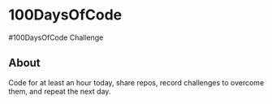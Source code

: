 # 100DaysOfCode
#100DaysOfCode Challenge
## About
Code for at least an hour today, share repos, record challenges to overcome them, and repeat the next day.
